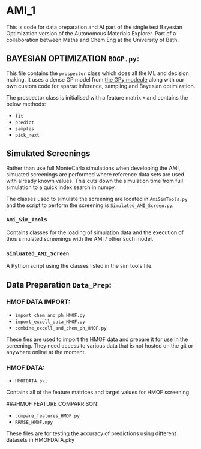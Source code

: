 # AMI_1
This is code for data preparation and AI part of the single test Bayesian Optimization version of the Autonomous Materials Explorer.
Part of a collaboration between Maths and Chem Eng at the University of Bath.

## BAYESIAN OPTIMIZATION `BOGP.py`:
This file contains the `prospector` class which does all the ML and decision making.
It uses a dense GP model from [the GPy modeule](https://github.com/SheffieldML/GPy) along with our own custom code for sparse inference, sampling and Bayesian optimization.

The prospector class is initialised with a feature matrix `X` and contains the below methods:
* `fit`
* `predict`
* `samples`
* `pick_next`

## Simulated Screenings
Rather than use full MonteCarlo simulations when developing the AMI, simuated screenings are performed where reference data sets are used with already known values.
This cuts down the simulation time from full simulation to a quick index search in numpy.

The classes used to simulate the screening are located in `AmiSimTools.py` and the script to perform the screening is `Simulated_AMI_Screen.py`.

### `Ami_Sim_Tools`
Contains classes for the loading of simulation data and the execution of thos simulated screenings with the AMI / other such model.

### `Simluated_AMI_Screen`
A Python script using the classes listed in the sim tools file.

## Data Preparation `Data_Prep`:
### HMOF DATA IMPORT: 
* `import_chem_and_ph_HMOF.py` 
* `import_excell_data_HMOF.py`
* `combine_excell_and_chem_ph_HMOF.py`

These fies are used to import the HMOF data and prepare it for use in the screening. They need access to various data that is not hosted on the git or anywhere online at the moment.

### HMOF DATA:
* `HMOFDATA.pkl` 

Contains all of the feature matrices and target values for HMOF screening

###HMOF FEATURE COMPARRISON:
* `compare_features_HMOF.py`
* `RRMSE_HMOF.npy`

These files are for testing the accuracy of predictions using different datasets in HMOFDATA.pky 
